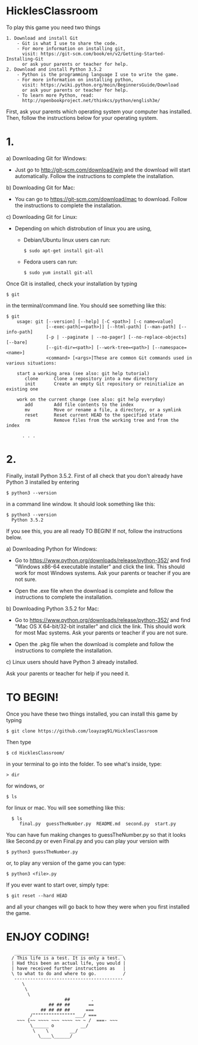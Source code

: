 # HicklesClassroom
   To play this game you need two things
    
    1. Download and install Git
        - Git is what I use to share the code.
        - For more information on installing git, 
          visit: https://git-scm.com/book/en/v2/Getting-Started-Installing-Git
          or ask your parents or teacher for help.
    2. Download and install Python 3.5.2
        - Python is the programming language I use to write the game.
        - For more information on installing python,
          visit: https://wiki.python.org/moin/BeginnersGuide/Download
          or ask your parents or teacher for help.
        - To learn more Python, read:
          http://openbookproject.net/thinkcs/python/english3e/


First, ask your parents which operating system your computer has installed.
Then, follow the instructions below for your operating system.

# 1.

a) Downloading Git for Windows:
   
   - Just go to http://git-scm.com/download/win and the download will start automatically.
     Follow the instructions to complete the installation.

b) Downloading Git for Mac:
      
   - You can go to https://git-scm.com/download/mac to download.
     Follow the instructions to complete the installation.
      
c) Downloading Git for Linux:
      
  - Depending on which distrobution of linux you are using,
      
      - Debian/Ubuntu linux users can run:

            $ sudo apt-get install git-all

      - Fedora users can run:

            $ sudo yum install git-all


Once Git is installed, check your installation by typing

    $ git

in the terminal/command line. You should see something like this:
  
    $ git
        usage: git [--version] [--help] [-C <path>] [-c name=value]
                   [--exec-path[=<path>]] [--html-path] [--man-path] [--info-path]
                   [-p | --paginate | --no-pager] [--no-replace-objects] [--bare]
                   [--git-dir=<path>] [--work-tree=<path>] [--namespace=<name>]
                   <command> [<args>]These are common Git commands used in various situations:

        start a working area (see also: git help tutorial)
           clone      Clone a repository into a new directory
           init       Create an empty Git repository or reinitialize an existing one

        work on the current change (see also: git help everyday)
           add        Add file contents to the index
           mv         Move or rename a file, a directory, or a symlink
           reset      Reset current HEAD to the specified state
           rm         Remove files from the working tree and from the index

          . . .

# 2.
 
Finally, install Python 3.5.2.
First of all check that you don't already have Python 3 installed by entering 

    $ python3 --version

in a command line window. It should look something like this:

    $ python3 --version
      Python 3.5.2

If you see this, you are all ready TO BEGIN!
If not, follow the instructions below.
 

a) Downloading Python for Windows:

   - Go to https://www.python.org/downloads/release/python-352/
        and find "Windows x86-64 executable installer" and click the link.
        This should work for most Windows systems. 
        Ask your parents or teacher if you are not sure.
  
   - Open the .exe file when the download is complete and
      follow the instructions to complete the installation.
      
b) Downloading Python 3.5.2 for Mac:

- Go to https://www.python.org/downloads/release/python-352/
   and find "Mac OS X 64-bit/32-bit installer" and click the link.
   This should work for most Mac systems.
   Ask your parents or teacher if you are not sure.
   
- Open the .pkg file when the download is complete and follow the instructions to complete the installation.
        
c) Linux users should have Python 3 already installed.
   
Ask your parents or teacher for help if you need it.
      

# TO BEGIN!

Once you have these two things installed, you can install this game by typing
 
    $ git clone https://github.com/loayzag91/HicklesClassroom
  
Then type
  
    $ cd HicklesClassroom/
   
in your terminal to go into the folder. To see what's inside, type:


    > dir
  
for windows, or
  
    $ ls

for linux or mac. You will see something like this:

      $ ls
         final.py  guessTheNumber.py  README.md  second.py  start.py
 
You can have fun making changes to guessTheNumber.py so that it looks like Second.py or even Final.py
and you can play your version with 
  
    $ python3 guessTheNumber.py

or, to play any version of the game you can type:

    $ python3 <file>.py

If you ever want to start over, simply type:

    $ git reset --hard HEAD

and all your changes will go back to how they were when you first installed the game.

# ENJOY CODING!

       _________________________________________ 
      / This life is a test. It is only a test. \
      | Had this been an actual life, you would |
      | have received further instructions as   |
      \ to what to do and where to go.          /
       ----------------------------------------- 
          \
           \
            \     
                          ##        .            
                    ## ## ##       ==            
                 ## ## ## ##      ===            
             /""""""""""""""""___/ ===        
        ~~~ {~~ ~~~~ ~~~ ~~~~ ~~ ~ /  ===- ~~~   
             \______ o          __/            
              \    \        __/             
                \____\______/   


